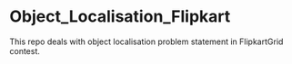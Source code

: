 # Object_Localisation_Flipkart
This repo deals with object localisation problem statement in FlipkartGrid contest.
